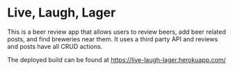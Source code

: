 # Live, Laugh, Lager

This is a beer review app that allows users to review beers, add beer related posts, and find breweries near them.  It uses a third party API and reviews and posts
have all CRUD actions.  

The deployed build can be found at https://live-laugh-lager.herokuapp.com/
